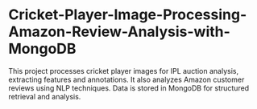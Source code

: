 # Cricket-Player-Image-Processing-Amazon-Review-Analysis-with-MongoDB
This project processes cricket player images for IPL auction analysis, extracting features and annotations. It also analyzes Amazon customer reviews using NLP techniques. Data is stored in MongoDB for structured retrieval and analysis.
